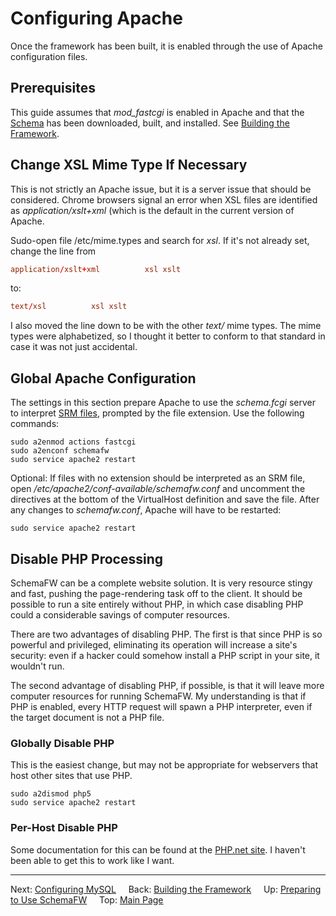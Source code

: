 # Configuring Apache

Once the framework has been built, it is enabled through the use of Apache
configuration files.

## Prerequisites

This guide assumes that _mod_fastcgi_ is enabled in Apache and that the
[Schema](https://chuckj@bitbucket.org/chuckj/schema.git) has been downloaded,
built, and installed.  See [Building the Framework](BuildingTheFramework.md).

## Change XSL Mime Type If Necessary

This is not strictly an Apache issue, but it is a server issue that should be
considered.  Chrome browsers signal an error when XSL files are identified as
_application/xslt+xml_ (which is the default in the current version of Apache.

Sudo-open file /etc/mime.types and search for _xsl_.  If it's not already set,
change the line from

~~~conf
application/xslt+xml          xsl xslt
~~~

to:

~~~conf
text/xsl          xsl xslt
~~~

I also moved the line down to be with the other _text/_ mime types.  The mime
types were alphabetized, so I thought it better to conform to that standard
in case it was not just accidental.

## Global Apache Configuration

The settings in this section prepare Apache to use the _schema.fcgi_ server
to interpret [SRM files](SRMFiles.md), prompted by the file extension.  Use
the following commands:

~~~
sudo a2enmod actions fastcgi
sudo a2enconf schemafw
sudo service apache2 restart
~~~

Optional: If files with no extension should be interpreted as an SRM file,
open _/etc/apache2/conf-available/schemafw.conf_ and uncomment the directives
at the bottom of the VirtualHost definition and save the file.  After any
changes to _schemafw.conf_, Apache will have to be restarted:

    sudo service apache2 restart
   
## Disable PHP Processing

SchemaFW can be a complete website solution.  It is very resource stingy and fast,
pushing the page-rendering task off to the client.  It should be possible to run
a site entirely without PHP, in which case disabling PHP could a considerable
savings of computer resources.

There are two advantages of disabling PHP.  The first is that since PHP is so
powerful and privileged, eliminating its operation will increase a site's
security: even if a hacker could somehow install a PHP script in your site,
it wouldn't run.

The second advantage of disabling PHP, if possible, is that it will leave
more computer resources for running SchemaFW.  My understanding is that
if PHP is enabled, every HTTP request will spawn a PHP interpreter, even
if the target document is not a PHP file.

### Globally Disable PHP

This is the easiest change, but may not be appropriate for webservers that
host other sites that use PHP.

    sudo a2dismod php5
    sudo service apache2 restart

### Per-Host Disable PHP

Some documentation for this can be found at the
[PHP.net site](http://docs.php.net/manual/en/configuration.changes.php#configuration.changes.apache).
I haven't been able to get this to work like I want.

--------------------------------------------------------------------------------

Next: [Configuring MySQL](ConfiguringMySQL.md)
&nbsp;
&nbsp;
Back: [Building the Framework](BuildingTheFramework.md)
&nbsp;
&nbsp;
Up: [Preparing to Use SchemaFW](PreparingToUseSchemaFW.md)
&nbsp;
&nbsp;
Top: [Main Page](UserGuide.md)
